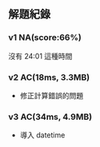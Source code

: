## 解題紀錄
### v1 NA(score:66%)
沒有 24:01 這種時間

### v2 AC(18ms, 3.3MB)
- 修正計算錯誤的問題

### v3 AC(34ms, 4.9MB)
- 導入 datetime